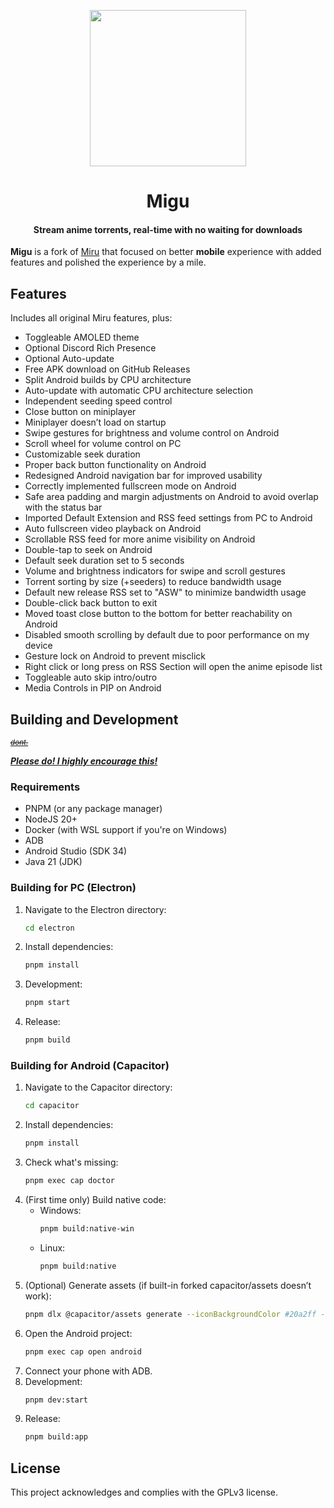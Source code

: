 <p align="center">
	<a href="https://github.com/NoCrypt/migu">
		<img src="./common/public/logo_filled.png" width="250">
	</a>
</p>
<h1 align="center"><b>Migu</b></h1>

<h4 align="center"><b>Stream anime torrents, real-time with no waiting for downloads</b></h4>

**Migu** is a fork of [Miru](https://github.com/ThaUnknown/miru/) that focused on better **mobile** experience with added features and polished the experience by a mile.

## **Features**

Includes all original Miru features, plus:

- Toggleable AMOLED theme
- Optional Discord Rich Presence
- Optional Auto-update
- Free APK download on GitHub Releases
- Split Android builds by CPU architecture
- Auto-update with automatic CPU architecture selection
- Independent seeding speed control
- Close button on miniplayer
- Miniplayer doesn’t load on startup
- Swipe gestures for brightness and volume control on Android
- Scroll wheel for volume control on PC
- Customizable seek duration
- Proper back button functionality on Android
- Redesigned Android navigation bar for improved usability
- Correctly implemented fullscreen mode on Android
- Safe area padding and margin adjustments on Android to avoid overlap with the status bar
- Imported Default Extension and RSS feed settings from PC to Android
- Auto fullscreen video playback on Android
- Scrollable RSS feed for more anime visibility on Android
- Double-tap to seek on Android
- Default seek duration set to 5 seconds
- Volume and brightness indicators for swipe and scroll gestures
- Torrent sorting by size (+seeders) to reduce bandwidth usage
- Default new release RSS set to "ASW" to minimize bandwidth usage
- Double-click back button to exit
- Moved toast close button to the bottom for better reachability on Android
- Disabled smooth scrolling by default due to poor performance on my device
- Gesture lock on Android to prevent misclick
- Right click or long press on RSS Section will open the anime episode list
- Toggleable auto skip intro/outro
- Media Controls in PIP on Android

## **Building and Development**

<sub>[~~*dont.*~~](https://github.com/ThaUnknown/miru/#:~:text=Building%20and%20Development-,dont,-Dependencies%3A)</sub>

<u>***Please do! I highly encourage this!***</u>

### Requirements
- PNPM (or any package manager)
- NodeJS 20+
- Docker (with WSL support if you're on Windows)
- ADB
- Android Studio (SDK 34)
- Java 21 (JDK)

### Building for PC (Electron)
1. Navigate to the Electron directory:
   ```bash
   cd electron
   ```
2. Install dependencies:
   ```bash
   pnpm install
   ```
3. Development:
   ```bash
   pnpm start
   ```
4. Release:
   ```bash
   pnpm build
   ```

### Building for Android (Capacitor)
1. Navigate to the Capacitor directory:
   ```bash
   cd capacitor
   ```
2. Install dependencies:
   ```bash
   pnpm install
   ```
3. Check what's missing:
   ```bash
   pnpm exec cap doctor
   ```
4. (First time only) Build native code:
   - Windows:
     ```bash
     pnpm build:native-win
     ```
   - Linux:
     ```bash
     pnpm build:native
     ```
5. (Optional) Generate assets (if built-in forked capacitor/assets doesn’t work):
   ```bash
   pnpm dlx @capacitor/assets generate --iconBackgroundColor #20a2ff --iconBackgroundColorDark #20a2ff --splashBackgroundColor #20a2ff --splashBackgroundColorDark #20a2ff --android
   ```
6. Open the Android project:
   ```bash
   pnpm exec cap open android
   ```
7. Connect your phone with ADB.
8. Development:
   ```bash
   pnpm dev:start
   ```
9. Release:
   ```bash
   pnpm build:app
   ```

## License

This project acknowledges and complies with the GPLv3 license.
